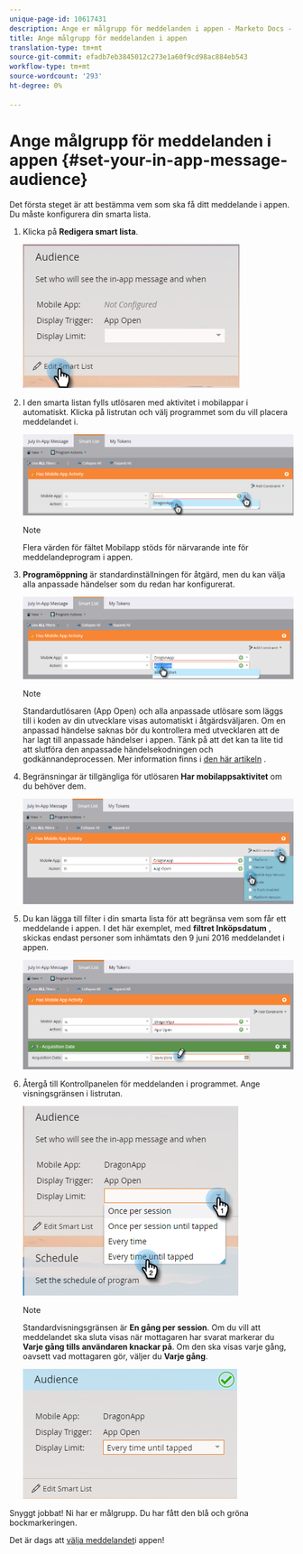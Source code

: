 ```yaml
---
unique-page-id: 10617431
description: Ange er målgrupp för meddelanden i appen - Marketo Docs - Produktdokumentation
title: Ange målgrupp för meddelanden i appen
translation-type: tm+mt
source-git-commit: efadb7eb3845012c273e1a60f9cd98ac884eb543
workflow-type: tm+mt
source-wordcount: '293'
ht-degree: 0%

---
```



# Ange målgrupp för meddelanden i appen {#set-your-in-app-message-audience}

Det första steget är att bestämma vem som ska få ditt meddelande i appen. Du måste konfigurera din smarta lista.

1. Klicka på **Redigera smart lista**.

   ![](assets/image2016-5-9-15-3a15-3a7.png)

1. I den smarta listan fylls utlösaren med aktivitet i mobilappar i automatiskt. Klicka på listrutan och välj programmet som du vill placera meddelandet i.

   ![](assets/image2016-5-9-15-3a18-3a10.png)

   >[!NOTE]
   >
   >Flera värden för fältet Mobilapp stöds för närvarande inte för meddelandeprogram i appen.

1. **Programöppning** är standardinställningen för åtgärd, men du kan välja alla anpassade händelser som du redan har konfigurerat.

   ![](assets/image2016-5-9-15-3a20-3a23.png)

   >[!NOTE]
   >
   >Standardutlösaren (App Open) och alla anpassade utlösare som läggs till i koden av din utvecklare visas automatiskt i åtgärdsväljaren. Om en anpassad händelse saknas bör du kontrollera med utvecklaren att de har lagt till anpassade händelser i appen. Tänk på att det kan ta lite tid att slutföra den anpassade händelsekodningen och godkännandeprocessen. Mer information finns i [den här artikeln](/help/marketo/product-docs/mobile-marketing/admin/before-you-create-push-notifications-and-in-app-messages.md) .

1. Begränsningar är tillgängliga för utlösaren **Har mobilappsaktivitet** om du behöver dem.

   ![](assets/image2016-5-9-15-3a22-3a27.png)

1. Du kan lägga till filter i din smarta lista för att begränsa vem som får ett meddelande i appen. I det här exemplet, med **filtret Inköpsdatum** , skickas endast personer som inhämtats den 9 juni 2016 meddelandet i appen.

   ![](assets/image2016-5-9-15-3a26-3a2.png)

1. Återgå till Kontrollpanelen för meddelanden i programmet. Ange visningsgränsen i listrutan.

   ![](assets/image2016-5-9-15-3a30-3a35.png)

   >[!NOTE]
   >
   >Standardvisningsgränsen är **En gång per session**. Om du vill att meddelandet ska sluta visas när mottagaren har svarat markerar du **Varje gång tills användaren knackar på**. Om den ska visas varje gång, oavsett vad mottagaren gör, väljer du **Varje gång**.

   ![](assets/image2016-5-9-15-3a32-3a6.png)

Snyggt jobbat! Ni har er målgrupp. Du har fått den blå och gröna bockmarkeringen.

Det är dags att [välja meddelandet](/help/marketo/product-docs/mobile-marketing/in-app-messages/sending-your-in-app-message/select-your-in-app-message.md)i appen!
